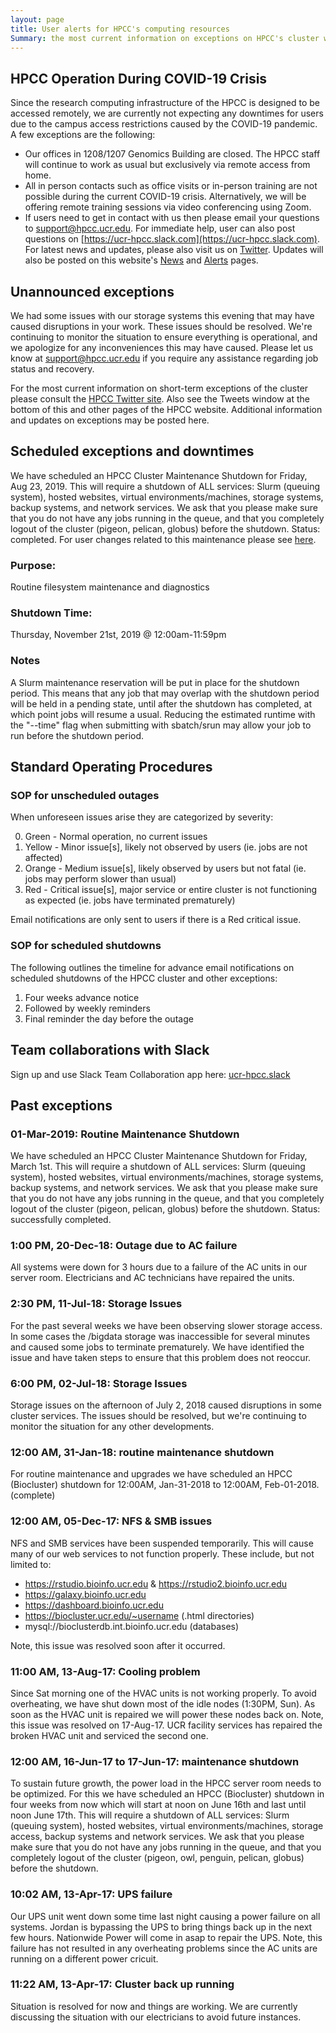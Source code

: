 ```yaml
---
layout: page
title: User alerts for HPCC's computing resources
Summary: the most current information on exceptions on HPCC's cluster will be posted here or on its Twitter site (https://twitter.com/UCR_HPCC).
---
```


## HPCC Operation During COVID-19 Crisis

Since the research computing infrastructure of the HPCC is designed to be
accessed remotely, we are currently not expecting any downtimes for users 
due to the campus access restrictions caused by the COVID-19 pandemic. A few
exceptions are the following: 

  + Our offices in 1208/1207 Genomics Building are closed. The HPCC staff will continue to work as usual but exclusively via remote access from home. 
  + All in person contacts such as office visits or in-person training are not possible during the current COVID-19 crisis. Alternatively, we will be offering remote training sessions via video conferencing using Zoom. 
  + If users need to get in contact with us then please email your questions to [support@hpcc.ucr.edu](mailto:support@hpcc.ucr.edu). For immediate help, user can also post questions on [https://ucr-hpcc.slack.com](https://ucr-hpcc.slack.com). For latest news and updates, please also visit us on [Twitter](https://twitter.com/UCR_HPCC). Updates will also be posted on this website's [News](https://hpcc.ucr.edu/news.html) and [Alerts](https://hpcc.ucr.edu/alerts.html) pages.

## Unannounced exceptions

We had some issues with our storage systems this evening that may have caused disruptions in your work. These issues should be resolved. We're continuing to monitor the situation to ensure everything is operational, and we apologize for any inconveniences this may have caused. Please let us know at support@hpcc.ucr.edu if you require any assistance regarding job status and recovery.

For the most current information on short-term exceptions of the cluster please
consult the [HPCC Twitter site](https://twitter.com/UCR_HPCC). Also see the Tweets
window at the bottom of this and other pages of the HPCC website. Additional
information and updates on exceptions may be posted here. 

## Scheduled exceptions and downtimes

We have scheduled an HPCC Cluster Maintenance Shutdown for Friday, Aug 23, 2019.
This will require a shutdown of ALL services: Slurm (queuing system), hosted
websites, virtual environments/machines, storage systems, backup systems, and
network services. We ask that you please make sure that you do not have any
jobs running in the queue, and that you completely logout of the cluster
(pigeon, pelican, globus) before the shutdown. Status: completed.
For user changes related to this maintenance please see [here](https://hpcc.ucr.edu/changes).

### Purpose:

Routine filesystem maintenance and diagnostics

### Shutdown Time:

Thursday, November 21st, 2019 @ 12:00am-11:59pm

### Notes

A Slurm maintenance reservation will be put in place for the shutdown period. This means that any job that may overlap with the shutdown period will be held in a pending state, until after the shutdown has completed, at which point jobs will resume a usual. Reducing the estimated runtime with the "--time" flag when submitting with sbatch/srun may allow your job to run before the shutdown period.

## Standard Operating Procedures

### SOP for unscheduled outages

When unforeseen issues arise they are categorized by severity:

0. Green - Normal operation, no current issues
1. Yellow - Minor issue[s], likely not observed by users (ie. jobs are not affected)
2. Orange - Medium issue[s], likely observed by users but not fatal (ie. jobs may perform slower than usual)
3. Red - Critical issue[s], major service or entire cluster is not functioning as expected (ie. jobs have terminated prematurely)

Email notifications are only sent to users if there is a Red critical issue.

### SOP for scheduled shutdowns

The following outlines the timeline for advance email notifications on scheduled shutdowns of the HPCC cluster and other exceptions:

1. Four weeks advance notice
2. Followed by weekly reminders
3. Final reminder the day before the outage

## Team collaborations with Slack

Sign up and use Slack Team Collaboration app here: [ucr-hpcc.slack](https://ucr-hpcc.slack.com)

## Past exceptions 

### 01-Mar-2019: Routine Maintenance Shutdown
We have scheduled an HPCC Cluster Maintenance Shutdown for Friday, March 1st.
This will require a shutdown of ALL services: Slurm (queuing system), hosted
websites, virtual environments/machines, storage systems, backup systems, and
network services. We ask that you please make sure that you do not have any
jobs running in the queue, and that you completely logout of the cluster
(pigeon, pelican, globus) before the shutdown. Status: successfully completed.

### 1:00 PM, 20-Dec-18: Outage due to AC failure

All systems were down for 3 hours due to a failure of the AC units in our server
room. Electricians and AC technicians have repaired the units.

### 2:30 PM, 11-Jul-18: Storage Issues

For the past several weeks we have been observing slower storage access.
In some cases the /bigdata storage was inaccessible for several minutes and caused some jobs to terminate prematurely.
We have identified the issue and have taken steps to ensure that this problem does not reoccur.

### 6:00 PM, 02-Jul-18: Storage Issues

Storage issues on the afternoon of July 2, 2018 caused disruptions in some cluster services. The issues should be resolved, but we're continuing to monitor the situation for any other developments.

### 12:00 AM, 31-Jan-18: routine maintenance shutdown

For routine maintenance and upgrades we have scheduled an HPCC (Biocluster)
shutdown for 12:00AM, Jan-31-2018 to 12:00AM, Feb-01-2018. (complete) 

### 12:00 AM, 05-Dec-17: NFS & SMB issues

NFS and SMB services have been suspended temporarily.
This will cause many of our web services to not function properly.
These include, but not limited to:
  * https://rstudio.bioinfo.ucr.edu & https://rstudio2.bioinfo.ucr.edu
  * https://galaxy.bioinfo.ucr.edu
  * https://dashboard.bioinfo.ucr.edu
  * https://biocluster.ucr.edu/~username (.html directories)
  * mysql://bioclusterdb.int.bioinfo.ucr.edu (databases)

Note, this issue was resolved soon after it occurred. 

### 11:00 AM, 13-Aug-17: Cooling problem

Since Sat morning one of the HVAC units is not working properly. To avoid overheating, 
we have shut down most of the idle nodes (1:30PM, Sun). As soon as the HVAC unit 
is repaired we will power these nodes back on. Note, this issue was resolved on 17-Aug-17.
UCR facility services has repaired the broken HVAC unit and serviced the second one. 

### 12:00 AM, 16-Jun-17 to 17-Jun-17: maintenance shutdown

To sustain future growth, the power load in the HPCC server room needs to be
optimized. For this we have scheduled an HPCC (Biocluster) shutdown in four
weeks from now which will start at noon on June 16th and last until noon June 17th. This
will require a shutdown of ALL services: Slurm (queuing system), hosted
websites, virtual environments/machines, storage access, backup systems and
network services. We ask that you please make sure that you do not have any
jobs running in the queue, and that you completely logout of the cluster
(pigeon, owl, penguin, pelican, globus) before the shutdown. 

### 10:02 AM, 13-Apr-17: UPS failure

Our UPS unit went down some time last night causing a power failure on all systems. Jordan is bypassing the UPS to bring things back up in the next
few hours. Nationwide Power will come in asap to repair the UPS. Note, this failure has not resulted in any overheating problems since the AC units
are running on a different power cricuit.

### 11:22 AM, 13-Apr-17: Cluster back up running

Situation is resolved for now and things are working. We are currently discussing the situation with our electricians to avoid future instances.

